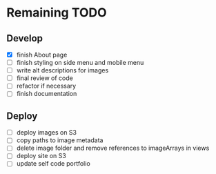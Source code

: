 # Remaining TODO

## Develop

- [x] finish About page
- [ ] finish styling on side menu and mobile menu
- [ ] write alt descriptions for images
- [ ] final review of code
- [ ] refactor if necessary
- [ ] finish documentation

## Deploy

- [ ] deploy images on S3
- [ ] copy paths to image metadata
- [ ] delete image folder and remove references to imageArrays in views
- [ ] deploy site on S3
- [ ] update self code portfolio